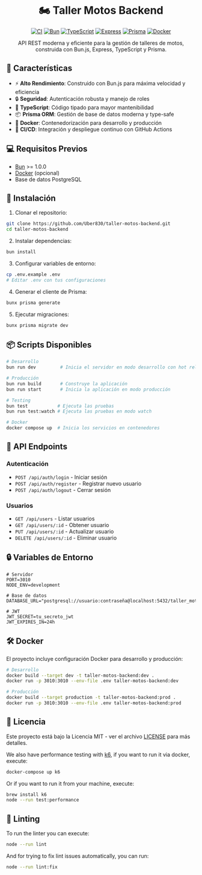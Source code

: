 <div align="center">

# 🏍️ Taller Motos Backend

[![CI](https://github.com/Uber830/taller-motos-backend/actions/workflows/ci.yml/badge.svg)](https://github.com/Uber830/taller-motos-backend/actions/workflows/ci.yml)
[![Bun](https://img.shields.io/badge/runtime-bun_1.x-black.svg)](https://bun.sh)
[![TypeScript](https://img.shields.io/badge/typescript-5.x-blue.svg)](https://www.typescriptlang.org/)
[![Express](https://img.shields.io/badge/express-4.x-green.svg)](https://expressjs.com/)
[![Prisma](https://img.shields.io/badge/prisma-5.x-2D3748.svg)](https://www.prisma.io/)
[![Docker](https://img.shields.io/badge/docker-🐳-blue.svg)](https://www.docker.com/)

API REST moderna y eficiente para la gestión de talleres de motos, construida con Bun.js, Express, TypeScript y Prisma.

</div>

## 🚀 Características

- ⚡ **Alto Rendimiento**: Construido con Bun.js para máxima velocidad y eficiencia
- 🔒 **Seguridad**: Autenticación robusta y manejo de roles
- 🎯 **TypeScript**: Código tipado para mayor mantenibilidad
- 📦 **Prisma ORM**: Gestión de base de datos moderna y type-safe
- 🐳 **Docker**: Contenedorización para desarrollo y producción
- 🔄 **CI/CD**: Integración y despliegue continuo con GitHub Actions


## 💻 Requisitos Previos

- [Bun](https://bun.sh) >= 1.0.0
- [Docker](https://www.docker.com/) (opcional)
- Base de datos PostgreSQL

## 📍 Instalación

1. Clonar el repositorio:
```bash
git clone https://github.com/Uber830/taller-motos-backend.git
cd taller-motos-backend
```

2. Instalar dependencias:
```bash
bun install
```

3. Configurar variables de entorno:
```bash
cp .env.example .env
# Editar .env con tus configuraciones
```

4. Generar el cliente de Prisma:
```bash
bunx prisma generate
```

5. Ejecutar migraciones:
```bash
bunx prisma migrate dev
```

## 📦 Scripts Disponibles

```bash
# Desarrollo
bun run dev         # Inicia el servidor en modo desarrollo con hot reload

# Producción
bun run build       # Construye la aplicación
bun run start       # Inicia la aplicación en modo producción

# Testing
bun test           # Ejecuta las pruebas
bun run test:watch # Ejecuta las pruebas en modo watch

# Docker
docker compose up  # Inicia los servicios en contenedores
```

## 📝 API Endpoints

### Autenticación
- `POST /api/auth/login` - Iniciar sesión
- `POST /api/auth/register` - Registrar nuevo usuario
- `POST /api/auth/logout` - Cerrar sesión

### Usuarios
- `GET /api/users` - Listar usuarios
- `GET /api/users/:id` - Obtener usuario
- `PUT /api/users/:id` - Actualizar usuario
- `DELETE /api/users/:id` - Eliminar usuario

## 🔒 Variables de Entorno

```env
# Servidor
PORT=3010
NODE_ENV=development

# Base de datos
DATABASE_URL="postgresql://usuario:contraseña@localhost:5432/taller_motos"

# JWT
JWT_SECRET=tu_secreto_jwt
JWT_EXPIRES_IN=24h
```

## 🛠️ Docker

El proyecto incluye configuración Docker para desarrollo y producción:

```bash
# Desarrollo
docker build --target dev -t taller-motos-backend:dev .
docker run -p 3010:3010 --env-file .env taller-motos-backend:dev

# Producción
docker build --target production -t taller-motos-backend:prod .
docker run -p 3010:3010 --env-file .env taller-motos-backend:prod
```

## 📘 Licencia

Este proyecto está bajo la Licencia MIT - ver el archivo [LICENSE](LICENSE) para más detalles.

We also have performance testing with [k6](https://k6.io/), if you want to run it via docker, execute:

```bash
docker-compose up k6
```

Or if you want to run it from your machine, execute:

```bash
brew install k6
node --run test:performance
```

## 💅 Linting

To run the linter you can execute:

```bash
node --run lint
```

And for trying to fix lint issues automatically, you can run:

```bash
node --run lint:fix
```
